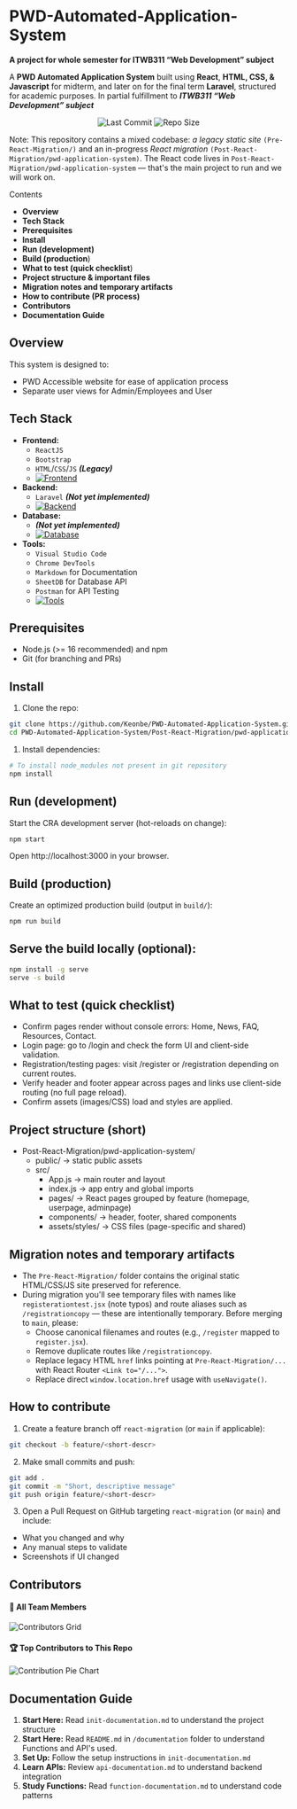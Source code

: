 # PWD-Automated-Application-System
**A project for whole semester for ITWB311 “Web Development” subject**

A **PWD Automated Application System** built using **React**, **HTML, CSS, & Javascript** for midterm, and later on for the final term **Laravel**, structured for academic purposes. In partial fulfillment to ***ITWB311 “Web Development” subject***

<p align="center">
  <img src="https://img.shields.io/github/last-commit/Keonbe/PWD-Automated-Application-System?style=plastic" alt="Last Commit">
  <img src="https://img.shields.io/github/repo-size/Keonbe/PWD-Automated-Application-System?style=plastic" alt="Repo Size">
</p>

Note: This repository contains a mixed codebase: *a legacy static site* `(Pre-React-Migration/)` and an in-progress *React migration* `(Post-React-Migration/pwd-application-system)`. The React code lives in `Post-React-Migration/pwd-application-system` — that's the main project to run and  we will work on.

Contents
- **Overview**
- **Tech Stack**
- **Prerequisites**
- **Install**
- **Run (development)**
- **Build (production**)
- **What to test (quick checklist**)
- **Project structure & important files**
- **Migration notes and temporary artifacts**
- **How to contribute (PR process)**
- **Contributors**
- **Documentation Guide**

## Overview
This system is designed to:
* PWD Accessible website for ease of application process
* Separate user views for Admin/Employees and User

## Tech Stack
* **Frontend:** 
  * `ReactJS`
  * `Bootstrap`
  * `HTML`/`CSS`/`JS` ***(Legacy)***
  * [![Frontend](https://skillicons.dev/icons?i=react,bootstrap,html,css,js)](https://skillicons.dev)
* **Backend:** 
  * `Laravel` ***(Not yet implemented)***
  * [![Backend](https://skillicons.dev/icons?i=laravel,php)](https://skillicons.dev)
* **Database:** 
  * ***(Not yet implemented)***
  * [![Database](https://skillicons.dev/icons?i=mysql)](https://skillicons.dev)
* **Tools:** 
  * `Visual Studio Code` 
  * `Chrome DevTools`
  * `Markdown` for Documentation
  * `SheetDB` for Database API
  * `Postman` for API Testing
  * [![Tools](https://skillicons.dev/icons?i=vscode,md,postman)](https://skillicons.dev)


## Prerequisites
- Node.js (>= 16 recommended) and npm
- Git (for branching and PRs)

## Install
1. Clone the repo:

```bash
git clone https://github.com/Keonbe/PWD-Automated-Application-System.git
cd PWD-Automated-Application-System/Post-React-Migration/pwd-application-system
```

1. Install dependencies:

```bash
# To install node_modules not present in git repository
npm install
```

## Run (development)

Start the CRA development server (hot-reloads on change):

```bash
npm start
```

Open http://localhost:3000 in your browser.

## Build (production)

Create an optimized production build (output in `build/`):

```bash
npm run build
```

## Serve the build locally (optional):

```bash
npm install -g serve
serve -s build
```

## What to test (quick checklist)
- Confirm pages render without console errors: Home, News, FAQ, Resources, Contact.
- Login page: go to /login and check the form UI and client-side validation.
- Registration/testing pages: visit /register or /registration depending on current routes.
- Verify header and footer appear across pages and links use client-side routing (no full page reload).
- Confirm assets (images/CSS) load and styles are applied.

## Project structure (short)
- Post-React-Migration/pwd-application-system/
  - public/ -> static public assets
  - src/
    - App.js -> main router and layout
    - index.js -> app entry and global imports
    - pages/ -> React pages grouped by feature (homepage, userpage, adminpage)
    - components/ -> header, footer, shared components
    - assets/styles/ -> CSS files (page-specific and shared)

## Migration notes and temporary artifacts
- The `Pre-React-Migration/` folder contains the original static HTML/CSS/JS site preserved for reference.
- During migration you'll see temporary files with names like `registerationtest.jsx` (note typos) and route aliases such as `/registrationcopy` — these are intentionally temporary. Before merging to `main`, please:
  - Choose canonical filenames and routes (e.g., `/register` mapped to `register.jsx`).
  - Remove duplicate routes like `/registrationcopy`.
  - Replace legacy HTML `href` links pointing at `Pre-React-Migration/...` with React Router `<Link to="/...">`.
  - Replace direct `window.location.href` usage with `useNavigate()`.

## How to contribute
1. Create a feature branch off `react-migration` (or `main` if applicable):

```bash
git checkout -b feature/<short-descr>
```

2. Make small commits and push:

```bash
git add .
git commit -m "Short, descriptive message"
git push origin feature/<short-descr>
```

3. Open a Pull Request on GitHub targeting `react-migration` (or `main`) and include:
- What you changed and why
- Any manual steps to validate
- Screenshots if UI changed


## Contributors

#### 👥 All Team Members 
<!-- Grid of all contributors -->
![Contributors Grid](https://contrib.rocks/image?repo=Keonbe/PWD-Automated-Application-System)

#### 🏆 Top Contributors to This Repo
<!-- Pie chart showing who contributed most -->
![Contribution Pie Chart](https://contrib.nn.ci/api?repo=Keonbe/PWD-Automated-Application-System&type=pie)

## Documentation Guide

1. **Start Here:** Read `init-documentation.md` to understand the project structure
2. **Start Here:** Read `README.md` in `/documentation` folder to understand Functions and API's used.
3. **Set Up:** Follow the setup instructions in `init-documentation.md`
4. **Learn APIs:** Review `api-documentation.md` to understand backend integration
5. **Study Functions:** Read `function-documentation.md` to understand code patterns